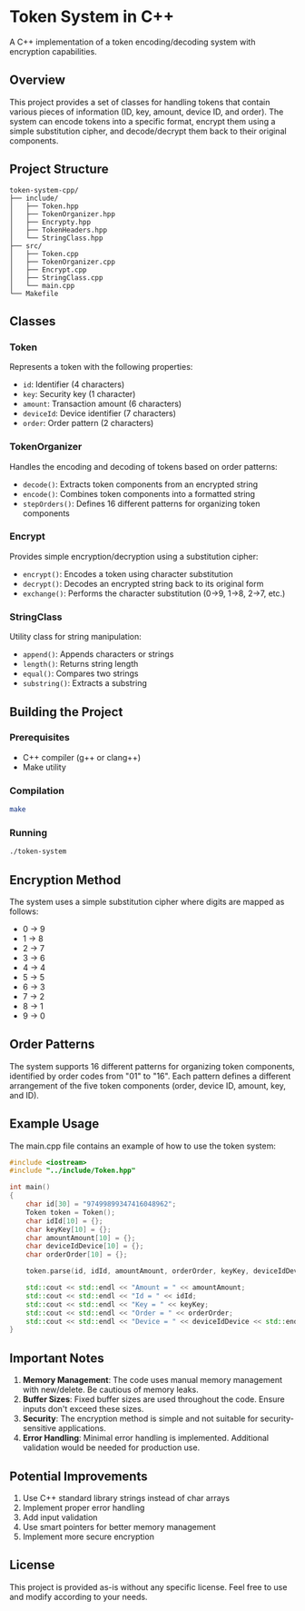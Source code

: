 # Token System in C++

A C++ implementation of a token encoding/decoding system with encryption capabilities.

## Overview

This project provides a set of classes for handling tokens that contain various pieces of information (ID, key, amount, device ID, and order). The system can encode tokens into a specific format, encrypt them using a simple substitution cipher, and decode/decrypt them back to their original components.

## Project Structure

```
token-system-cpp/
├── include/
│   ├── Token.hpp
│   ├── TokenOrganizer.hpp
│   ├── Encrypty.hpp
│   ├── TokenHeaders.hpp
│   └── StringClass.hpp
├── src/
│   ├── Token.cpp
│   ├── TokenOrganizer.cpp
│   ├── Encrypt.cpp
│   ├── StringClass.cpp
│   └── main.cpp
└── Makefile
```

## Classes

### Token
Represents a token with the following properties:
- `id`: Identifier (4 characters)
- `key`: Security key (1 character)
- `amount`: Transaction amount (6 characters)
- `deviceId`: Device identifier (7 characters)
- `order`: Order pattern (2 characters)

### TokenOrganizer
Handles the encoding and decoding of tokens based on order patterns:
- `decode()`: Extracts token components from an encrypted string
- `encode()`: Combines token components into a formatted string
- `stepOrders()`: Defines 16 different patterns for organizing token components

### Encrypt
Provides simple encryption/decryption using a substitution cipher:
- `encrypt()`: Encodes a token using character substitution
- `decrypt()`: Decodes an encrypted string back to its original form
- `exchange()`: Performs the character substitution (0→9, 1→8, 2→7, etc.)

### StringClass
Utility class for string manipulation:
- `append()`: Appends characters or strings
- `length()`: Returns string length
- `equal()`: Compares two strings
- `substring()`: Extracts a substring

## Building the Project

### Prerequisites
- C++ compiler (g++ or clang++)
- Make utility

### Compilation
```bash
make
```

### Running
```bash
./token-system
```

## Encryption Method

The system uses a simple substitution cipher where digits are mapped as follows:
- 0 → 9
- 1 → 8
- 2 → 7
- 3 → 6
- 4 → 4
- 5 → 5
- 6 → 3
- 7 → 2
- 8 → 1
- 9 → 0

## Order Patterns

The system supports 16 different patterns for organizing token components, identified by order codes from "01" to "16". Each pattern defines a different arrangement of the five token components (order, device ID, amount, key, and ID).

## Example Usage

The main.cpp file contains an example of how to use the token system:

```cpp
#include <iostream>
#include "../include/Token.hpp"

int main()
{
    char id[30] = "97499899347416048962";
    Token token = Token();
    char idId[10] = {};
    char keyKey[10] = {};
    char amountAmount[10] = {};
    char deviceIdDevice[10] = {};
    char orderOrder[10] = {};

    token.parse(id, idId, amountAmount, orderOrder, keyKey, deviceIdDevice);

    std::cout << std::endl << "Amount = " << amountAmount;
    std::cout << std::endl << "Id = " << idId;
    std::cout << std::endl << "Key = " << keyKey;
    std::cout << std::endl << "Order = " << orderOrder;
    std::cout << std::endl << "Device = " << deviceIdDevice << std::endl;
}
```

## Important Notes

1. **Memory Management**: The code uses manual memory management with new/delete. Be cautious of memory leaks.
2. **Buffer Sizes**: Fixed buffer sizes are used throughout the code. Ensure inputs don't exceed these sizes.
3. **Security**: The encryption method is simple and not suitable for security-sensitive applications.
4. **Error Handling**: Minimal error handling is implemented. Additional validation would be needed for production use.

## Potential Improvements

1. Use C++ standard library strings instead of char arrays
2. Implement proper error handling
3. Add input validation
4. Use smart pointers for better memory management
5. Implement more secure encryption

## License

This project is provided as-is without any specific license. Feel free to use and modify according to your needs.
